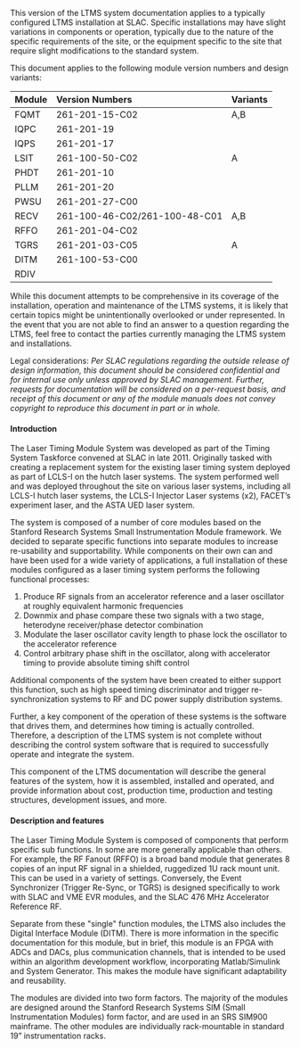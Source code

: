 This version of the LTMS system documentation applies to a typically configured LTMS installation at SLAC. Specific installations may have slight variations in components or operation, typically due to the nature of the specific requirements of the site, or the equipment specific to the site that require slight modifications to the standard system.

This document applies to the following module version numbers and design variants:

| Module | Version Numbers               | Variants |
|:-------|:------------------------------|:---------|
| FQMT   | 261-201-15-C02                | A,B      |
| IQPC   | 261-201-19                    |          |
| IQPS   | 261-201-17                    |          |
| LSIT   | 261-100-50-C02                | A        |
| PHDT   | 261-201-10                    |          |
| PLLM   | 261-201-20                    |          |
| PWSU   | 261-201-27-C00                |          |
| RECV   | 261-100-46-C02/261-100-48-C01 | A,B      |
| RFFO   | 261-201-04-C02                |          |
| TGRS   | 261-201-03-C05                | A        |
| DITM   | 261-100-53-C00                |          |
| RDIV   |                               |          |


While this document attempts to be comprehensive in its coverage of the installation, operation and maintenance of the LTMS systems, it is likely that certain topics might be unintentionally overlooked or under represented. In the event that you are not able to find an answer to a question regarding the LTMS, feel free to contact the parties currently managing the LTMS system and installations.

Legal considerations: _Per SLAC regulations regarding the outside release of design information, this document should be considered confidential and for internal use only unless approved by SLAC management. Further, requests for documentation will be considered on a per-request basis, and receipt of this document or any of the module manuals does not convey copyright to reproduce this document in part or in whole._

#### Introduction
The Laser Timing Module System was developed as part of the Timing System Taskforce convened at SLAC in late 2011. Originally tasked with creating a replacement system for the existing laser timing system deployed as part of LCLS-I on the hutch laser systems. The system performed well and was deployed throughout the site on various laser systems, including all LCLS-I hutch laser systems, the LCLS-I Injector Laser systems (x2), FACET’s experiment laser, and the ASTA UED laser system.

The system is composed of a number of core modules based on the Stanford Research Systems Small Instrumentation Module framework. We decided to separate specific functions into separate modules to increase re-usability and supportability. While components on their own can and have been used for a wide variety of applications, a full installation of these modules configured as a laser timing system performs the following functional processes:

1. Produce RF signals from an accelerator reference and a laser oscillator at roughly equivalent harmonic frequencies
2. Downmix and phase compare these two signals with a two stage, heterodyne receiver/phase detector combination
3. Modulate the laser oscillator cavity length to phase lock the oscillator to the accelerator reference
4. Control arbitrary phase shift in the oscillator, along with accelerator timing to provide absolute timing shift control

Additional components of the system have been created to either support this function, such as high speed timing discriminator and trigger re-synchronization systems to RF and DC power supply distribution systems.

Further, a key component of the operation of these systems is the software that drives them, and determines how timing is actually controlled. Therefore, a description of the LTMS system is not complete without describing the control system software that is required to successfully operate and integrate the system.

This component of the LTMS documentation will describe the general features of the system, how it is assembled, installed and operated, and provide information about cost, production time, production and testing structures, development issues, and more.

#### Description and features

The Laser Timing Module System is composed of components that perform specific sub functions. In some are more generally applicable than others. For example, the RF Fanout (RFFO) is a broad band module that generates 8 copies of an input RF signal in a shielded, ruggedized 1U rack mount unit. This can be used in a variety of settings. Conversely, the Event Synchronizer (Trigger Re-Sync, or TGRS) is designed specifically to work with SLAC and VME EVR modules, and the SLAC 476 MHz Accelerator Reference RF.

Separate from these "single" function modules, the LTMS also includes the Digital Interface Module (DITM). There is more information in the specific documentation for this module, but in brief, this module is an FPGA with ADCs and DACs, plus communication channels, that is intended to be used within an algorithm development workflow, incorporating Matlab/Simulink and System Generator. This makes the module have significant adaptability and reusability.

The modules are divided into two form factors. The majority of the modules are designed around the Stanford Research Systems SIM (Small Instrumentation Modules) form factor, and are used in an SRS SIM900 mainframe. The other modules are individually rack-mountable in standard 19” instrumentation racks.
